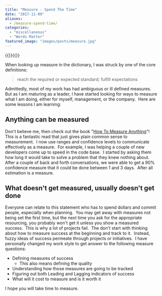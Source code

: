 ```yaml
---
title: "Measure - Spend The Time"
date: "2017-11-09"
aliases:
  - /measure-spend-time/
categories: 
  - "miscellaneous"
  - "Words Matter"
featured_image: "images/posts/measure.jpg"
---
```

{{<featuredimage>}}{{</featuredimage>}}

When looking up measure in the dictionary, I was struck by one of the core definitions:

> reach the required or expected standard; fulfill expectations

Admittedly, most of my work has had ambiguous or ill defined measures.  But as I am maturing as a leader, I have started looking for ways to measure what I am doing, either for myself, management, or the company.  Here are some lessons I am learning:

## Anything can be measured

Don't believe me, then check out the book "[How To Measure Anything](https://www.hubbardresearch.com/shop/measure-anything-3-ed-signed-author/)"!  This is a fantastic read that just gives plain common sense to measurement.  I now use ranges and confidence levels to communicate effectively as a measure.  For example, I was helping a couple of new developers come up to speed in the code base.  I started by asking them how long it would take to solve a problem that they knew nothing about.  After a couple of back and forth conversations, we were able to get a 90% confidence measure that it could be done between 1 and 3 days.  After all estimation is a measure.

## What doesn't get measured, usually doesn't get done

Everyone can relate to this statement who has to spend dollars and commit people, especially when planning.  You may get away with measures not being set the first time, but the next time you ask for the appropriate resourcing, you probably won't get it unless you show a measured success.  This is why a lot of projects fail.  The don't start with thinking about how to measure success at the beginning and track to it.  Instead, fuzzy ideas of success permeate through projects or initiatives.  I have personally changed my work style to get answer to the following measure questions:

- Defining measures of success
    - This also means defining the quality
- Understanding how those measures are going to be tracked
- Figuring out both Leading and Lagging indicators of success
- What will it cost to measure and is it worth it

I hope you will take time to measure.
